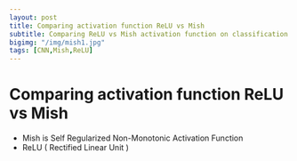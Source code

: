 ```yaml
---
layout: post
title: Comparing activation function ReLU vs Mish
subtitle: Comparing ReLU vs Mish activation function on classification accuracy of MNIST dataset. 
bigimg: "/img/mish1.jpg"
tags: [CNN,Mish,ReLU]
---
```


# Comparing activation function ReLU vs Mish

*  Mish is Self Regularized Non-Monotonic Activation Function
*  ReLU ( Rectified Linear Unit )

